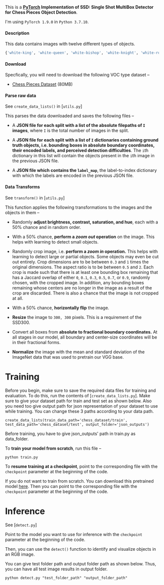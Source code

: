 This is a **[PyTorch](https://pytorch.org) Implementation of SSD: Single Shot MultiBox Detector for Chess Pieces Object Detection**.

I'm using `PyTorch 1.9.0` in `Python 3.7.10`.

#### Description

This data contains images with twelve different types of objects.

```python
{'white-king', 'white-queen', 'white-bishop', 'white-knight', 'white-rook', 'white-pawn', 'black-king', 'black-queen', 'black-bishop', 'black-knight', 'black-rook', 'black-pawn'}
```


#### Download

Specfically, you will need to download the following VOC type dataset –

- [Chess Pieces Dataset](https://public.roboflow.com/object-detection/chess-full/23) (80MB)


#### Parse raw data

See `create_data_lists()` in [`utils.py`]

This parses the data downloaded and saves the following files –

- A **JSON file for each split with a list of the absolute filepaths of `I` images**, where `I` is the total number of images in the split.

- A **JSON file for each split with a list of `I` dictionaries containing ground truth objects, i.e. bounding boxes in absolute boundary coordinates, their encoded labels, and perceived detection difficulties**. The `i`th dictionary in this list will contain the objects present in the `i`th image in the previous JSON file.

- A **JSON file which contains the `label_map`**, the label-to-index dictionary with which the labels are encoded in the previous JSON file. 



#### Data Transforms

See `transform()` in [`utils.py`]

This function applies the following transformations to the images and the objects in them –

- Randomly **adjust brightness, contrast, saturation, and hue**, each with a 50% chance and in random order.

- With a 50% chance, **perform a _zoom out_ operation** on the image. This helps with learning to detect small objects.

- Randomly crop image, i.e. **perform a _zoom in_ operation.** This helps with learning to detect large or partial objects. Some objects may even be cut out entirely. Crop dimensions are to be between `0.3` and `1` times the original dimensions. The aspect ratio is to be between `0.5` and `2`. Each crop is made such that there is at least one bounding box remaining that has a Jaccard overlap of either `0`, `0.1`, `0.3`, `0.5`, `0.7`, or `0.9`, randomly chosen, with the cropped image. In addition, any bounding boxes remaining whose centers are no longer in the image as a result of the crop are discarded. There is also a chance that the image is not cropped at all.

- With a 50% chance, **horizontally flip** the image.

- **Resize** the image to `300, 300` pixels. This is a requirement of the SSD300.

- Convert all boxes from **absolute to fractional boundary coordinates.** At all stages in our model, all boundary and center-size coordinates will be in their fractional forms.

- **Normalize** the image with the mean and standard deviation of the ImageNet data that was used to pretrain our VGG base.




# Training

Before you begin, make sure to save the required data files for training and evaluation. To do this, run the contents of [`create_data_lists.py`]. Make sure to give your dataset path for train and test set as shown below. Also you need too give output path for json representation of your dataset to use while training. You can change these 3 paths according to your data path.

`create_data_lists(train_data_path='chess_dataset/train',
                      test_data_path='chess_dataset/test',
                      output_folder='json_outputs')`
                      
Before training, you have to give json_outputs' path in train.py as data_folder. 

To **train your model from scratch**, run this file –

`python train.py`

To **resume training at a checkpoint**, point to the corresponding file with the `checkpoint` parameter at the beginning of the code.

If you do not want to train from scratch. You can download this pretrained model [here](https://drive.google.com/open?id=1bvJfF6r_zYl2xZEpYXxgb7jLQHFZ01Qe). Then you can point to the corresponding file with the `checkpoint` parameter at the beginning of the code.


# Inference

See [`detect.py`]

Point to the model you want to use for inference with the `checkpoint` parameter at the beginning of the code.

Then, you can use the `detect()` function to identify and visualize objects in an RGB image.

You can give test folder path and output folder path as shown below. Thus, you can have all test image results in output folder.

`python detect.py "test_folder_path" "output_folder_path"`






